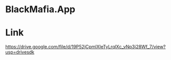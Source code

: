# BlackMafia.App

# Link
https://drive.google.com/file/d/19P52jCpmlXIeTyLrqlXc_vNp3j28Wf_7/view?usp=drivesdk
